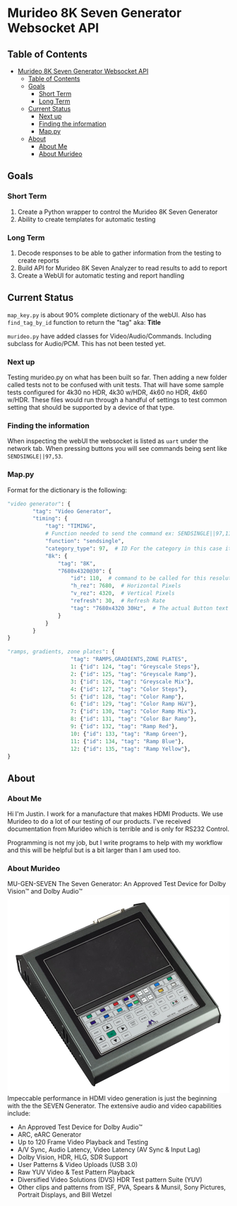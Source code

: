 # Murideo 8K Seven Generator Websocket API

## Table of Contents

- [Murideo 8K Seven Generator Websocket API](#murideo-8k-seven-generator-websocket-api)
  - [Table of Contents](#table-of-contents)
  - [Goals](#goals)
    - [Short Term](#short-term)
    - [Long Term](#long-term)
  - [Current Status](#current-status)
    - [Next up](#next-up)
    - [Finding the information](#finding-the-information)
    - [Map.py](#mappy)
  - [About](#about)
    - [About Me](#about-me)
    - [About Murideo](#about-murideo)

## Goals

### Short Term

1. Create a Python wrapper to control the Murideo 8K Seven Generator
2. Ability to create templates for automatic testing

### Long Term

1. Decode responses to be able to gather information from the testing to create reports
2. Build API for Murideo 8K Seven Analyzer to read results to add to report
3. Create a WebUI for automatic testing and report handling

## Current Status

`map_key.py` is about 90% complete dictionary of the webUI. Also has `find_tag_by_id` function to return the "tag" aka: **Title**

`murideo.py` have added classes for Video/Audio/Commands. Including subclass for Audio/PCM. This has not been tested yet.

### Next up

Testing murideo.py on what has been built so far. Then adding a new folder called tests not to be confused with unit tests. That will have some sample tests configured for 4k30 no HDR, 4k30 w/HDR, 4k60 no HDR, 4k60 w/HDR. These files would run through a handful of settings to test common setting that should be supported by a device of that type.

### Finding the information

When inspecting the webUI the websocket is listed as `uart` under the network tab. When pressing buttons you will see commands being sent like `SENDSINGLE||97,53`.

### Map.py

Format for the dictionary is the following:

```python
"video generator": {
        "tag": "Video Generator",
        "timing": {
            "tag": "TIMING",
            # Function needed to send the command ex: SENDSINGLE||97,110
            "function": "sendsingle",
            "category_type": 97,  # ID For the category in this case it's 97=Timing
            "8k": {
                "tag": "8K",
                "7680x4320@30": {
                    "id": 110,  # command to be called for this resolution
                    "h_rez": 7680,  # Horizontal Pixels
                    "v_rez": 4320,  # Vertical Pixels
                    "refresh": 30,  # Refresh Rate
                    "tag": "7680x4320 30Hz",  # The actual Button text
                }
            }
        }
}
```

```python
"ramps, gradients, zone plates": {
                    "tag": "RAMPS,GRADIENTS,ZONE PLATES",
                    1: {"id": 124, "tag": "Greyscale Steps"},
                    2: {"id": 125, "tag": "Greyscale Ramp"},
                    3: {"id": 126, "tag": "Greyscale Mix"},
                    4: {"id": 127, "tag": "Color Steps"},
                    5: {"id": 128, "tag": "Color Ramp"},
                    6: {"id": 129, "tag": "Color Ramp H&V"},
                    7: {"id": 130, "tag": "Color Ramp Mix"},
                    8: {"id": 131, "tag": "Color Bar Ramp"},
                    9: {"id": 132, "tag": "Ramp Red"},
                    10: {"id": 133, "tag": "Ramp Green"},
                    11: {"id": 134, "tag": "Ramp Blue"},
                    12: {"id": 135, "tag": "Ramp Yellow"},
}
```

## About

### About Me

Hi I'm Justin. I work for a manufacture that makes HDMI Products. We use Murideo to do a lot of our testing of our products. I've received documentation from Murideo which is terrible and is only for RS232 Control.

Programming is not my job, but I write programs to help with my workflow and this will be helpful but is a bit larger than I am used too.

### About Murideo

MU-GEN-SEVEN
The Seven Generator: An Approved Test Device for Dolby Vision™ and Dolby Audio™​
![Alt text](resources/images/MU-GEN-7.jpeg)
Impeccable performance in HDMI video generation is just the beginning with the the SEVEN Generator. The extensive audio and video capabilities include:

- An Approved Test Device for Dolby Audio™
- ARC, eARC Generator
- Up to 120 Frame Video Playback and Testing
- A/V Sync, Audio Latency, Video Latency (AV Sync & Input Lag)
- Dolby Vision, HDR, HLG, SDR Support
- User Patterns & Video Uploads (USB 3.0)
- Raw YUV Video & Test Pattern Playback
- Diversified Video Solutions (DVS) HDR Test pattern Suite (YUV)
- Other clips and patterns from ISF, PVA, Spears & Munsil, Sony Pictures, Portrait Displays, and Bill Wetzel
